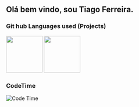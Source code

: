 <h2> Olá bem vindo, sou Tiago Ferreira. </h2>
<div>
  <h3>Git hub Languages used (Projects)</h3>
  <img height="100em" src="https://github-readme-stats.vercel.app/api?username=Dolf547&show_icons=true&theme=tokyonig"/>
  <img height="100em" src = "https://github-readme-stats.vercel.app/api/top-langs/?username=Dolf547&layout=compact&theme=tokyonigh"/>
 </div>
 
 <div>
  <h3>CodeTime</h3>
 <img alt="Code Time" src="https://img.shields.io/endpoint?style=flat-square&url=https://codetime-api.datreks.com/badge/3747?logoColor=white%26project=%26recentMS=0%26showProject=true" />
 
  </div>

